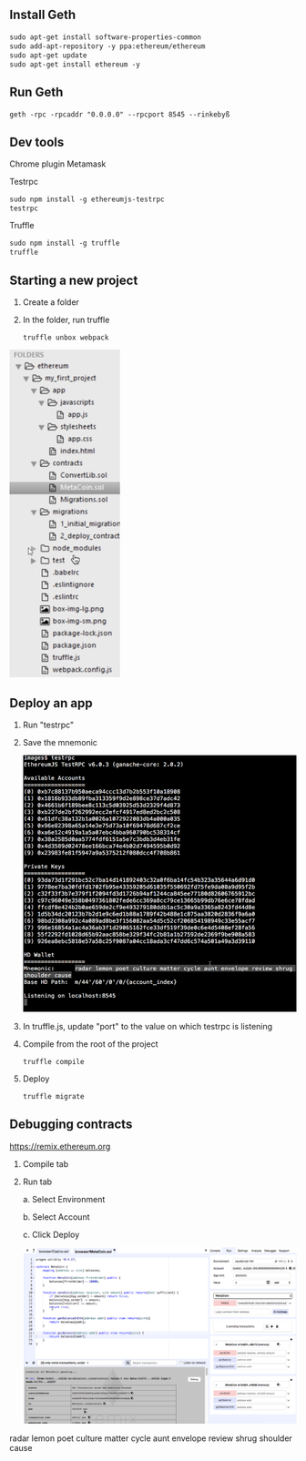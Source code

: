 ## Install Geth

    sudo apt-get install software-properties-common 
    sudo add-apt-repository -y ppa:ethereum/ethereum 
    sudo apt-get update 
    sudo apt-get install ethereum -y

## Run Geth

    geth -rpc -rpcaddr "0.0.0.0" --rpcport 8545 --rinkebyß

## Dev tools

Chrome plugin Metamask

Testrpc

    sudo npm install -g ethereumjs-testrpc
    testrpc

Truffle

    sudo npm install -g truffle
    truffle

## Starting a new project
1.  Create a folder
2.  In the folder, run truffle

        truffle unbox webpack

<img src="images/truffle.png">

## Deploy an app
1.  Run "testrpc"
2.  Save the mnemonic

    <img src ="images/testrpc.png">
3.  In truffle.js, update "port" to the value on which testrpc is listening
4.  Compile from the root of the project

        truffle compile
5.  Deploy

        truffle migrate

## Debugging contracts

   https://remix.ethereum.org

1.  Compile tab
2.  Run tab

    a.  Select Environment

    b.  Select Account

    c.  Click Deploy

    <img src ="images/remix.png">

radar lemon poet culture matter cycle aunt envelope review shrug shoulder cause
